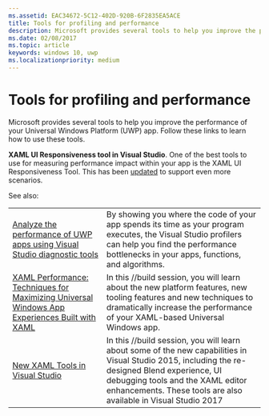 ```yaml
---
ms.assetid: EAC34672-5C12-402D-920B-6F2835EA5ACE
title: Tools for profiling and performance
description: Microsoft provides several tools to help you improve the performance of your Universal Windows Platform (UWP) app.
ms.date: 02/08/2017
ms.topic: article
keywords: windows 10, uwp
ms.localizationpriority: medium
---
```

# Tools for profiling and performance


Microsoft provides several tools to help you improve the performance of your Universal Windows Platform (UWP) app. Follow these links to learn how to use these tools.

**XAML UI Responsiveness tool in Visual Studio**. One of the best tools to use for measuring performance impact within your app is the XAML UI Responsiveness Tool. This has been [updated](https://blogs.msdn.com/b/wpf/archive/2015/01/14/new-ui-performance-analysis-tool-for-wpf-applications.aspx) to support even more scenarios.

See also:

|           |             |
|-----------|-------------|
| [Analyze the performance of UWP apps using Visual Studio diagnostic tools](https://msdn.microsoft.com/library/windows/apps/xaml/hh696636.aspx) | By showing you where the code of your app spends its time as your program executes, the Visual Studio profilers can help you find the performance bottlenecks in your apps, functions, and algorithms. |
| [XAML Performance: Techniques for Maximizing Universal Windows App Experiences Built with XAML](https://channel9.msdn.com/Events/Build/2015/3-698) | In this //build session, you will learn about the new platform features, new tooling features and new techniques to dramatically increase the performance of your XAML-based Universal Windows app. |
| [New XAML Tools in Visual Studio](https://channel9.msdn.com/Events/Build/2015/2-697) | In this //build session, you will learn about some of the new capabilities in Visual Studio 2015, including the re-designed Blend experience, UI debugging tools and the XAML editor enhancements. These tools are also available in Visual Studio 2017 |
